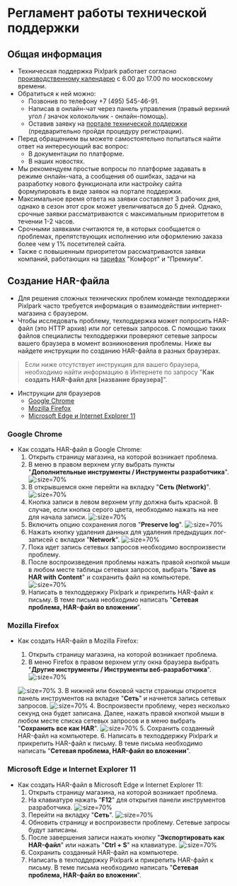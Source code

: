# Регламент работы технической поддержки
## Общая информация

* Техническая поддержка Pixlpark работает согласно [производственному календарю](https://www.consultant.ru/law/ref/calendar/proizvodstvennye/) с 6.00 до 17.00 по московскому времени.
* Обратиться к ней можно:
    + Позвонив по телефону +7 (495) 545-46-91.
    + Написав в онлайн-чат через панель управления (правый верхний угол / значок колокольчик - онлайн-помощь).
    + Оставив заявку на [портале технической поддержки](http://support.pixlpark.ru/) (предварительно пройдя процедуру регистрации). 
* Перед обращением вы можете самостоятельно попытаться найти ответ на интересующий вас вопрос:
    + В документации по платформе.
    + В наших новостях.
* Мы рекомендуем простые вопросы по платформе задавать в режиме онлайн-чата, а сообщения об ошибках, задачи на разработку нового функционала или настройку сайта формулировать в виде заявок на портале поддержки.
* Максимальное время ответа на заявки составляет 3 рабочих дня, однако в сезон этот срок может увеличиваться до 5 дней. Однако, срочные заявки рассматриваются с максимальным приоритетом в течении 1-2 часов.
* Срочными заявками считаются те, в которых сообщается о проблемах, препятствующих исполнению или оформлению заказа более чем у 1% посетителей сайта.
* Также с повышенным приоритетом рассматриваются заявки компаний, работающих на [тарифах](https://pixlpark.ru/plans) "Комфорт" и "Премиум".


## Создание HAR-файла

* Для решения сложных технических проблем команде техподдержки Pixlpark часто требуется информация о взаимодействии интернет-магазина с браузером.
* Чтобы исследовать проблему, техподдержка может попросить HAR-файл (это HTTP архив) или лог сетевых запросов. С помощью таких файлов специалисты техподдержки проверяют сетевые запросы вашего браузера в момент возникновения проблемы. Ниже вы найдете инструкции по созданию HAR-файла в разных браузерах.
> Если ниже отсутствует инструкция для вашего браузера, необходимо найти информацию в Интернете по запросу "__Как создать HAR-файл для [название браузера]__".
* Инструкции для браузеров
    + [Google Chrome](#google-chrome)
    + [Mozilla Firefox](#mozilla-firefox)
    + [Microsoft Edge и Internet Explorer 11](#microsoft-edge-и-internet-explorer-11)

### Google Chrome

* Как создать HAR-файл в Google Chrome:
    1. Открыть страницу магазина, на которой возникает проблема.
    2. В меню в правом верхнем углу выбрать пункты "__Дополнительные инструменты / Инструменты разработчика__".
    ![](../_media/misc/har_chrome-01.png ':size=70%')
    3. В открывшемся окне перейти на вкладку "__Сеть (Network)__".
    ![](../_media/misc/har_chrome-02.png ':size=70%')
    4. Кнопка записи в левом верхнем углу должна быть красной. В случае, если кнопка серого цвета, необходимо нажать на нее для начала записи.
    ![](../_media/misc/har_chrome-03.png ':size=70%')
    5. Включить опцию сохранения логов "__Preserve log__".
    ![](../_media/misc/har_chrome-04.png ':size=70%')
    6. Нажать кнопку удаления данных для удаления предыдущих лог-записей с вкладки "__Network__".
    ![](../_media/misc/har_chrome-05.png ':size=70%')
    7. Пока идет запись сетевых запросов необходимо воспроизвести проблему.
    8. После воспроизведения проблемы нажать правой кнопкой мыши в любом месте таблицы сетевых запросов, выбрать "__Save as HAR with Content__" и сохранить файл на компьютере.
    ![](../_media/misc/har_chrome-06.png ':size=70%')
    9. Написать в техподдержку Pixlpark и прикрепить HAR-файл к письму. В теме письма необходимо написать "__Сетевая проблема, HAR-файл во вложении__".


### Mozilla Firefox

* Как создать HAR-файл в Mozilla Firefox:
    1. Открыть страницу магазина, на которой возникает проблема.
    2. В меню Firefox в правом верхнем углу окна браузера выбрать "__Другие инструменты / Инструменты веб-разработчика__".
    ![](../_media/misc/har_mozilla-01.png ':size=70%')

    ![](../_media/misc/har_mozilla-02.png ':size=70%')
    3. В нижней или боковой части страницы откроется панель инструментов на вкладке "__Сеть__" и начнется запись сетевых запросов.
    ![](../_media/misc/har_mozilla-03.png ':size=70%')
    4. Воспроизвести проблему, через несколько секунд она будет записана. Далее, нажать правой кнопкой мыши в любом месте списка сетевых запросов и в меню выбрать "__Сохранить все как HAR__".
    ![](../_media/misc/har_mozilla-04.png ':size=70%')
    5. Сохранить созданный HAR-файл на компьютере.
    6. Написать в техподдержку Pixlpark и прикрепить HAR-файл к письму. В теме письма необходимо написать "__Сетевая проблема, HAR-файл во вложении__".

### Microsoft Edge и Internet Explorer 11

* Как создать HAR-файл в Microsoft Edge и Internet Explorer 11:
    1. Открыть страницу магазина, на которой возникает проблема.
    2. На клавиатуре нажать "__F12__" для открытия панели инструментов разработчика.
    ![](../_media/misc/har_ie-01.png ':size=70%')
    3. Перейти на вкладку "__Сеть__".
    ![](../_media/misc/har_ie-02.png ':size=70%')
    4. Обновить страницу и воспроизвести проблему. Сетевые запросы будут записаны.
    5. После завершения записи нажать кнопку "__Экспортировать как HAR-файл__" или нажать "__Ctrl + S__" на клавиатуре.
    ![](../_media/misc/har_ie-03.png ':size=70%')
    6. Сохранить созданный HAR-файл на компьютере.
    7. Написать в техподдержку Pixlpark и прикрепить HAR-файл к письму. В теме письма необходимо написать "__Сетевая проблема, HAR-файл во вложении__".